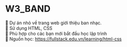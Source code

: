 # W3_BAND

🍒 Dự án nhỏ về trang web giới thiệu ban nhạc.
<br>
🍒 Sử dụng HTML, CSS
<br>
🍒 Phù hợp cho các bạn mới bắt đầu học lập trình
<br>
🍒 Nguồn học: https://fullstack.edu.vn/learning/html-css
